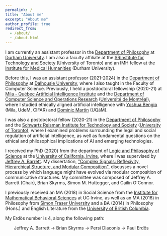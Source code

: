 ```yaml
---
permalink: /
title: "About me"
excerpt: "About me"
author_profile: true
redirect_from: 
  - /about/
  - /about.html
---
```


I am currently an assistant professor in the [Department of Philosophy](https://www.durham.ac.uk/departments/academic/philosophy/ "Durham Philosophy") at [Durham University](https://www.durham.ac.uk/ "Durham"). I am also a faculty affiliate at the [SRInstitute for Technology and Society](https://srinstitute.utoronto.ca/) (University of Toronto) and an IMH fellow at the [Institute for Medical Humanities](https://www.durham.ac.uk/research/institutes-and-centres/medical-humanities/) (Durham University).

Before this, I was an assistant professor (2021-2024) in the [Department of Philosophy](https://www.dal.ca/faculty/arts/philosophy.html "Dal Philo") at [Dalhousie University](https://www.dal.ca/ "Dal"), where I also taught in the Faculty of Computer Science. Previously, I held a postdoctoral fellowship (2020-21) at [Mila - Québec Artificial Intelligence Institute](https://mila.quebec/ "Mila") and the [Department of Computer Science and Operations Research](https://diro.umontreal.ca/accueil/ "DIRO - UdeM") ([Université de Montréal](https://www.umontreal.ca "UdeM")), where I studied ethically aligned artificial intelligence with [Yoshua Bengio](http://www.iro.umontreal.ca/~bengioy/yoshua_en/ "Yoshua Bengio") (Mila, UdeM, CIFAR) and [Dominic Martin](https://sites.google.com/view/dmartin/ai-ethics?authuser=0 "Dominic Martin") (UQàM).

I was also a postdoctoral fellow (2020-21) in the [Department of Philosophy](https://philosophy.utoronto.ca "UofT Philosophy") and the [Schwartz Reisman Institute for Technology and Society](https://www.torontosri.ca "Toronto SRI") ([University of Toronto](https://www.utoronto.ca "UofT")), where I examined problems surrounding the legal and social regulation of artificial intelligence, as well as fundamental questions on the ethical and philosophical implications of AI and emerging technologies.

I received my PhD (2020) from the department of [Logic and Philosophy of Science](https://www.lps.uci.edu "Logic and Philosophy of Science") at the [University of California, Irvine](https://uci.edu "University of California, Irvine"), where I was supervised by [Jeffrey A. Barrett](http://faculty.sites.uci.edu/jeffreybarrett/ "Jeffrey A. Barrett"). My dissertation, ["Complex Signals: Reflexivity, Hierarchical Structure, and Modular Composition"](https://escholarship.org/uc/item/5328x080 "Complex Signals"), discusses a novel process by which language might have evolved via modular composition of communicative structures. My committee was composed of Jeffrey A. Barrett (Chair), Brian Skyrms, Simon M. Huttegger, and Cailin O'Connor.

I previously received an MA (2018) in Social Science from the [Institute for Mathematical Behavioral Sciences](https://www.imbs.uci.edu/ "Institute for Mathematical Behavioral Sciences") at UC Irvine, as well as an MA (2016) in Philosophy from [Simon Fraser University](https://www.sfu.ca/ "Simon Fraser University") and a BA (2014) in Philosophy (Hons.) and English Literature from the [University of British Columbia](https://www.ubc.ca/ "University of British Columbia").

My Erd&#246;s number is 4, along the following path:

&nbsp;&nbsp;&nbsp;&nbsp;&nbsp;&nbsp; Jeffrey A. Barrett &#8594; Brian Skyrms &#8594; Persi Diaconis &#8594; Paul Erd&#246;s
